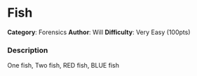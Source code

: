 # Fish
**Category**: Forensics
**Author**: Will
**Difficulty**: Very Easy (100pts)

### Description
One fish, Two fish, RED fish, BLUE fish

